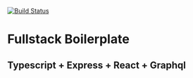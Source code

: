 [![Build Status](https://travis-ci.org/NoQuarterCo/fullstack-boilerplate.svg?branch=master)](https://travis-ci.org/NoQuarterCo/fullstack-boilerplate)

# Fullstack Boilerplate

## Typescript + Express + React + Graphql
